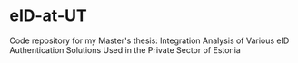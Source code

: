 # eID-at-UT

Code repository for my Master's thesis: Integration Analysis of Various eID Authentication Solutions Used in the Private Sector of Estonia
